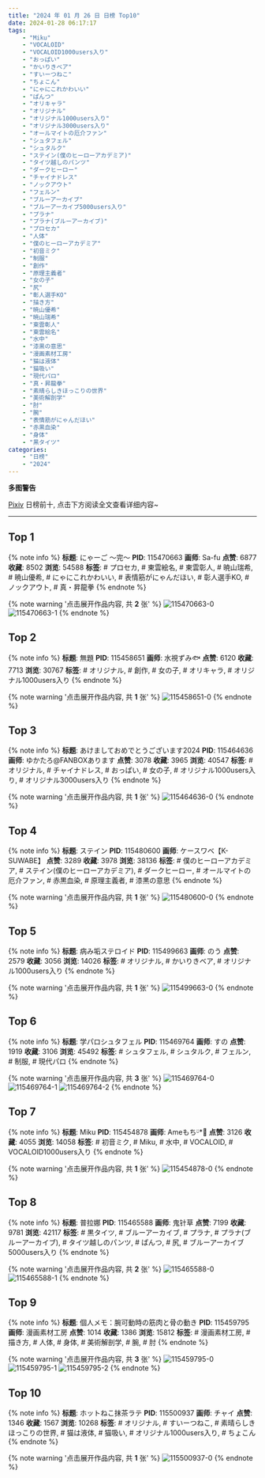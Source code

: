 ```yaml
---
title: "2024 年 01 月 26 日 日榜 Top10"
date: 2024-01-28 06:17:17
tags:
    - "Miku"
    - "VOCALOID"
    - "VOCALOID1000users入り"
    - "おっぱい"
    - "かいりきベア"
    - "すいーつねこ"
    - "ちょこん"
    - "にゃにこれかわいい"
    - "ぱんつ"
    - "オリキャラ"
    - "オリジナル"
    - "オリジナル1000users入り"
    - "オリジナル3000users入り"
    - "オールマイトの厄介ファン"
    - "シュタフェル"
    - "シュタルク"
    - "ステイン(僕のヒーローアカデミア)"
    - "タイツ越しのパンツ"
    - "ダークヒーロー"
    - "チャイナドレス"
    - "ノックアウト"
    - "フェルン"
    - "ブルーアーカイブ"
    - "ブルーアーカイブ5000users入り"
    - "プラナ"
    - "プラナ(ブルーアーカイブ)"
    - "プロセカ"
    - "人体"
    - "僕のヒーローアカデミア"
    - "初音ミク"
    - "制服"
    - "創作"
    - "原理主義者"
    - "女の子"
    - "尻"
    - "彰人選手KO"
    - "描き方"
    - "暁山優希"
    - "暁山瑞希"
    - "東雲彰人"
    - "東雲絵名"
    - "水中"
    - "漆黒の意思"
    - "漫画素材工房"
    - "猫は液体"
    - "猫吸い"
    - "現代パロ"
    - "真・昇龍拳"
    - "素晴らしきほっこりの世界"
    - "美術解剖学"
    - "肘"
    - "腕"
    - "表情筋がにゃんだほい"
    - "赤黒血染"
    - "身体"
    - "黒タイツ"
categories:
    - "日榜"
    - "2024"
---
```


<i class="fa fa-triangle-exclamation"></i>**多图警告**<i class="fa fa-triangle-exclamation"></i>

[Pixiv](https://www.pixiv.net/) 日榜前十, 点击下方阅读全文查看详细内容~

<!-- more -->

---

## Top 1

{% note info %}
**标题**: にゃーご ～完～
**PID**: 115470663 **画师**: Sa-fu
**点赞**: 6877 **收藏**: 8502 **浏览**: 54588
**标签**: # プロセカ, # 東雲絵名, # 東雲彰人, # 暁山瑞希, # 暁山優希, # にゃにこれかわいい, # 表情筋がにゃんだほい, # 彰人選手KO, # ノックアウト, # 真・昇龍拳
{% endnote %}

{% note warning '点击展开作品内容, 共 **2** 张' %}
![115470663-0](https://i.pixiv.re/img-original/img/2024/01/25/18/36/42/115470663_p0.jpg)
![115470663-1](https://i.pixiv.re/img-original/img/2024/01/25/18/36/42/115470663_p1.jpg)
{% endnote %}

## Top 2

{% note info %}
**标题**: 無題
**PID**: 115458651 **画师**: 水視ずみ🐟
**点赞**: 6120 **收藏**: 7713 **浏览**: 30767
**标签**: # オリジナル, # 創作, # 女の子, # オリキャラ, # オリジナル1000users入り
{% endnote %}

{% note warning '点击展开作品内容, 共 **1** 张' %}
![115458651-0](https://i.pixiv.re/img-original/img/2024/01/25/03/59/49/115458651_p0.png)
{% endnote %}

## Top 3

{% note info %}
**标题**: あけましておめでとうございます2024
**PID**: 115464636 **画师**: ゆかたろ@FANBOXあります
**点赞**: 3078 **收藏**: 3965 **浏览**: 40547
**标签**: # オリジナル, # チャイナドレス, # おっぱい, # 女の子, # オリジナル1000users入り, # オリジナル3000users入り
{% endnote %}

{% note warning '点击展开作品内容, 共 **1** 张' %}
![115464636-0](https://i.pixiv.re/img-original/img/2024/01/25/12/39/14/115464636_p0.png)
{% endnote %}

## Top 4

{% note info %}
**标题**: ステイン
**PID**: 115480600 **画师**: ケースワベ【K-SUWABE】
**点赞**: 3289 **收藏**: 3978 **浏览**: 38136
**标签**: # 僕のヒーローアカデミア, # ステイン(僕のヒーローアカデミア), # ダークヒーロー, # オールマイトの厄介ファン, # 赤黒血染, # 原理主義者, # 漆黒の意思
{% endnote %}

{% note warning '点击展开作品内容, 共 **1** 张' %}
![115480600-0](https://i.pixiv.re/img-original/img/2024/01/26/00/01/06/115480600_p0.jpg)
{% endnote %}

## Top 5

{% note info %}
**标题**: 病み垢ステロイド
**PID**: 115499663 **画师**: のう
**点赞**: 2579 **收藏**: 3056 **浏览**: 14026
**标签**: # オリジナル, # かいりきベア, # オリジナル1000users入り
{% endnote %}

{% note warning '点击展开作品内容, 共 **1** 张' %}
![115499663-0](https://i.pixiv.re/img-original/img/2024/01/26/20/05/09/115499663_p0.jpg)
{% endnote %}

## Top 6

{% note info %}
**标题**: 学パロシュタフェル
**PID**: 115469764 **画师**: すの
**点赞**: 1919 **收藏**: 3106 **浏览**: 45492
**标签**: # シュタフェル, # シュタルク, # フェルン, # 制服, # 現代パロ
{% endnote %}

{% note warning '点击展开作品内容, 共 **3** 张' %}
![115469764-0](https://i.pixiv.re/img-original/img/2024/01/25/18/00/20/115469764_p0.png)
![115469764-1](https://i.pixiv.re/img-original/img/2024/01/25/18/00/20/115469764_p1.png)
![115469764-2](https://i.pixiv.re/img-original/img/2024/01/25/18/00/20/115469764_p2.png)
{% endnote %}

## Top 7

{% note info %}
**标题**: Miku
**PID**: 115454878 **画师**: Ameもちᵕ̈*🍭
**点赞**: 3126 **收藏**: 4055 **浏览**: 14058
**标签**: # 初音ミク, # Miku, # 水中, # VOCALOID, # VOCALOID1000users入り
{% endnote %}

{% note warning '点击展开作品内容, 共 **1** 张' %}
![115454878-0](https://i.pixiv.re/img-original/img/2024/01/25/00/23/10/115454878_p0.jpg)
{% endnote %}

## Top 8

{% note info %}
**标题**: 普拉娜
**PID**: 115465588 **画师**: 鬼针草
**点赞**: 7199 **收藏**: 9781 **浏览**: 42117
**标签**: # 黒タイツ, # ブルーアーカイブ, # プラナ, # プラナ(ブルーアーカイブ), # タイツ越しのパンツ, # ぱんつ, # 尻, # ブルーアーカイブ5000users入り
{% endnote %}

{% note warning '点击展开作品内容, 共 **2** 张' %}
![115465588-0](https://i.pixiv.re/img-original/img/2024/01/25/13/47/34/115465588_p0.jpg)
![115465588-1](https://i.pixiv.re/img-original/img/2024/01/25/13/47/34/115465588_p1.jpg)
{% endnote %}

## Top 9

{% note info %}
**标题**: 個人メモ：腕可動時の筋肉と骨の動き
**PID**: 115459795 **画师**: 漫画素材工房
**点赞**: 1014 **收藏**: 1386 **浏览**: 15812
**标签**: # 漫画素材工房, # 描き方, # 人体, # 身体, # 美術解剖学, # 腕, # 肘
{% endnote %}

{% note warning '点击展开作品内容, 共 **3** 张' %}
![115459795-0](https://i.pixiv.re/img-original/img/2024/01/25/06/00/06/115459795_p0.jpg)
![115459795-1](https://i.pixiv.re/img-original/img/2024/01/25/06/00/06/115459795_p1.jpg)
![115459795-2](https://i.pixiv.re/img-original/img/2024/01/25/06/00/06/115459795_p2.jpg)
{% endnote %}

## Top 10

{% note info %}
**标题**: ホットねこ抹茶ラテ
**PID**: 115500937 **画师**: チャイ
**点赞**: 1346 **收藏**: 1567 **浏览**: 10268
**标签**: # オリジナル, # すいーつねこ, # 素晴らしきほっこりの世界, # 猫は液体, # 猫吸い, # オリジナル1000users入り, # ちょこん
{% endnote %}

{% note warning '点击展开作品内容, 共 **1** 张' %}
![115500937-0](https://i.pixiv.re/img-original/img/2024/01/26/20/55/40/115500937_p0.png)
{% endnote %}

